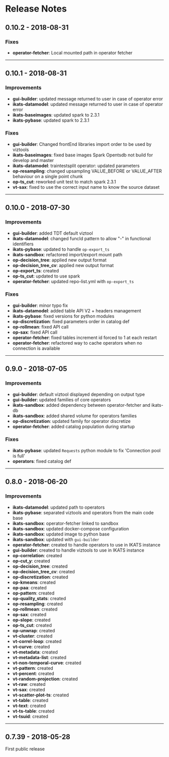 # Release Notes

## 0.10.2 - 2018-08-31

### Fixes

* **operator-fetcher**: Local mounted path in operator fetcher

---

## 0.10.1 - 2018-08-31

### Improvements

* **gui-builder**: updated message returned to user in case of operator error
* **ikats-datamodel**: updated message returned to user in case of operator error
* **ikats-baseimages**: updated spark to 2.3.1
* **ikats-pybase**: updated spark to 2.3.1

### Fixes

* **gui-builder**: Changed frontEnd libraries import order to be used by viztools
* **ikats-baseimages**: fixed base images Spark Opentsdb not build for develop and master
* **ikats-datamodel**: traintestsplit operator: updated parameters
* **op-resampling**: changed upsampling VALUE_BEFORE or VALUE_AFTER behaviour on a single point chunk
* **op-ts_cut**: reworked unit test to match spark 2.3.1
* **vt-sax**: fixed to use the correct input name to know the source dataset

---

## 0.10.0 - 2018-07-30

### Improvements

* **gui-builder**: added TDT default viztool
* **ikats-datamodel**: changed funcId pattern to allow "-" in functional identifiers
* **ikats-pybase**: updated to handle `op-export_ts`
* **ikats-sandbox**: refactored import/export mount path
* **op-decision_tree**: applied new output format
* **op-decision_tree_cv**: applied new output format
* **op-export_ts**: created
* **op-ts_cut**: updated to use spark
* **operator-fetcher**: updated repo-list.yml with `op-export_ts`

### Fixes

* **gui-builder**: minor typo fix
* **ikats-datamodel**: added table API  V2 + headers management
* **ikats-pybase**: fixed versions for python modules
* **op-discretization**: fixed parameters order in catalog def
* **op-rollmean**: fixed API call
* **op-sax**: fixed API call
* **operator-fetcher**: fixed tables increment id forced to 1 at each restart
* **operator-fetcher**: refactored way to cache operators when no connection is available

---

## 0.9.0 - 2018-07-05

### Improvements

* **gui-builder**: default viztool displayed depending on output type
* **gui-builder**: updated families of core operators
* **ikats-sandbox**: added dependency between operator-fetcher and ikats-db
* **ikats-sandbox**: added shared volume for operators families
* **op-discretization**: updated family for operator discretize
* **operator-fetcher**: added catalog population during startup

### Fixes

* **ikats-pybase**: updated `Requests` python module to fix 'Connection pool is full'
* **operators**: fixed catalog def

---

## 0.8.0 - 2018-06-20

### Improvements

* **ikats-datamodel**: updated path to operators
* **ikats-pybase**: separated viztools and operators from the main code base
* **ikats-sandbox**: operator-fetcher linked to sandbox
* **ikats-sandbox**: updated docker-compose configuration
* **ikats-sandbox**: updated image to python base
* **ikats-sandbox**: updated with `gui-builder`
* **operator-fetcher**: created to handle operators to use in IKATS instance
* **gui-builder**: created to handle viztools to use in IKATS instance
* **op-correlation**: created
* **op-cut_y**: created
* **op-decision_tree**: created
* **op-decision_tree_cv**: created
* **op-discretization**: created
* **op-kmeans**: created
* **op-paa**: created
* **op-pattern**: created
* **op-quality_stats**: created
* **op-resampling**: created
* **op-rollmean**: created
* **op-sax**: created
* **op-slope**: created
* **op-ts_cut**: created
* **op-unwrap**: created
* **vt-cluster**: created
* **vt-correl-loop**: created
* **vt-curve**: created
* **vt-metadata**: created
* **vt-metadata-list**: created
* **vt-non-temporal-curve**: created
* **vt-pattern**: created
* **vt-percent**: created
* **vt-random-projection**: created
* **vt-raw**: created
* **vt-sax**: created
* **vt-scatter-plot-ts**: created
* **vt-table**: created
* **vt-text**: created
* **vt-ts-table**: created
* **vt-tsuid**: created

---

## 0.7.39 - 2018-05-28

First public release